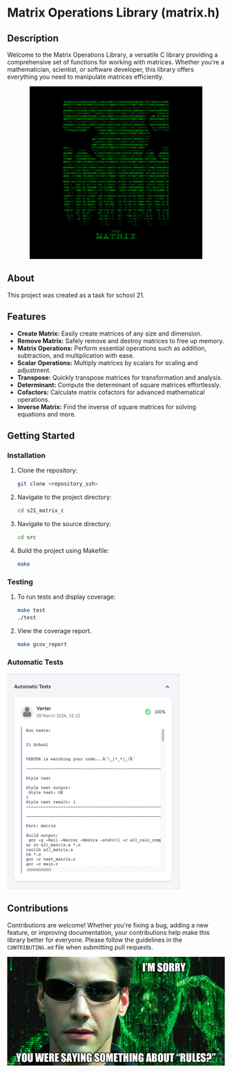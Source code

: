 # Matrix Operations Library (matrix.h)

## Description
Welcome to the Matrix Operations Library, a versatile C library providing a comprehensive set of functions for working with matrices. Whether you're a mathematician, scientist, or software developer, this library offers everything you need to manipulate matrices efficiently.

<div style="text-align: center;">
    <img src="img/img_3.png" alt="image" width="400" height="400">
</div>


## About
This project was created as a task for school 21.

## Features
- **Create Matrix:** Easily create matrices of any size and dimension.
- **Remove Matrix:** Safely remove and destroy matrices to free up memory.
- **Matrix Operations:** Perform essential operations such as addition, subtraction, and multiplication with ease.
- **Scalar Operations:** Multiply matrices by scalars for scaling and adjustment.
- **Transpose:** Quickly transpose matrices for transformation and analysis.
- **Determinant:** Compute the determinant of square matrices effortlessly.
- **Cofactors:** Calculate matrix cofactors for advanced mathematical operations.
- **Inverse Matrix:** Find the inverse of square matrices for solving equations and more.

## Getting Started
### Installation

1. Clone the repository:
    ```bash
    git clone <repository_ssh>
    ```

2. Navigate to the project directory:
    ```bash
    cd s21_matrix_c
    ```

3. Navigate to the source directory:
    ```bash
    cd src
    ```

4. Build the project using Makefile:
    ```bash
    make
    ```

### Testing

1. To run tests and display coverage:
    ```bash
    make test
   ./test
    ```

2. View the coverage report.
    ```bash
    make gcov_report
    ```

### Automatic Tests

<img src="img/verter.png" alt="image" width="400" height="500">
   
## Contributions
Contributions are welcome! Whether you're fixing a bug, adding a new feature, or improving documentation, your contributions help make this library better for everyone. Please follow the guidelines in the `CONTRIBUTING.md` file when submitting pull requests.

<img src="img/img_4.png" alt="image">
